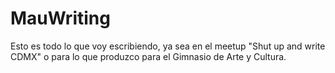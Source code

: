 # MauWriting
Esto es todo lo que voy escribiendo, ya sea en el meetup "Shut up and write CDMX" o para lo que produzco para el Gimnasio de Arte y Cultura.